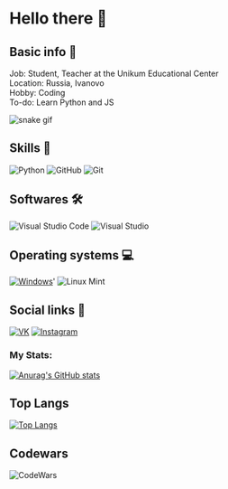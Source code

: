 
# Hello there 👋

## Basic info 📝

Job: Student, Teacher at the Unikum Educational Center  
Location: Russia, Ivanovo  
Hobby: Coding  
To-do: Learn Python and JS


  

![snake gif](https://github.com/Naozumi520/Naozumi520/blob/output/N_github-snake.gif)

## Skills 🚀
![Python](https://img.shields.io/badge/python-3670A0?style=for-the-badge&logo=python&logoColor=ffdd54)
![GitHub](https://img.shields.io/badge/github-%23121011.svg?style=for-the-badge&logo=github&logoColor=white)
![Git](https://img.shields.io/badge/git-%23F05033.svg?style=for-the-badge&logo=git&logoColor=white)

## Softwares 🛠
![Visual Studio Code](https://img.shields.io/badge/Visual%20Studio%20Code-0078d7.svg?style=for-the-badge&logo=visual-studio-code&logoColor=white)
![Visual Studio](https://img.shields.io/badge/Visual%20Studio-5C2D91.svg?style=for-the-badge&logo=visual-studio&logoColor=white)

## Operating systems 💻
[![Windows](https://img.shields.io/badge/Windows-0078D6?style=for-the-badge&logo=windows&logoColor=white "Windows 10")](#)'
![Linux Mint](https://img.shields.io/badge/Linux%20Mint-87CF3E?style=for-the-badge&logo=Linux%20Mint&logoColor=white)

## Social links 🤝
[![VK](https://img.shields.io/badge/VK-000033?style=flat-square&logo=VK)](https://vk.com/starosta_starost)
[![Instagram](https://img.shields.io/badge/Instagram-000033?style=flat-square&logo=Instagram)](https://www.instagram.com/uzhastiiin/)


### My Stats:
[![Anurag's GitHub stats](https://github-readme-stats.vercel.app/api?username=Uzhastin-Nikita)](https://github.com/Uzhastin-Nikita/github-readme-stats)

## Top Langs
[![Top Langs](https://github-readme-stats.vercel.app/api/top-langs/?username=Uzhastin-Nikita&layout=compact)](https://github.com/anuraghazra/github-readme-stats)

## Codewars
![CodeWars](https://www.codewars.com/users/Uzhastin-Nikita/badges/large)
